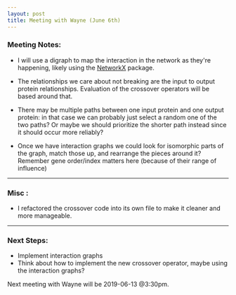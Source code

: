 ```yaml
---
layout: post
title: Meeting with Wayne (June 6th)
---
```


### Meeting Notes:

- I will use a digraph to map the interaction in the network as they're happening, likely using the [NetworkX](https://networkx.github.io/) package.

- The relationships we care about not breaking are the input to output protein relationships. Evaluation of the crossover operators will be based around that.

- There may be multiple paths between one input protein and one output protein: in that case we can probably just select a random one of the two paths? Or maybe we should prioritize the shorter path instead since it should occur more reliably?

- Once we have interaction graphs we could look for isomorphic parts of the graph, match those up, and rearrange the pieces around it? Remember gene order/index matters here (because of their range of influence)

---

### Misc :  

- I refactored the crossover code into its own file to make it cleaner and more manageable.

---

### Next Steps:

- Implement interaction graphs
- Think about how to implement the new crossover operator, maybe using the interaction graphs?


Next meeting with Wayne will be 2019-06-13 @3:30pm.
